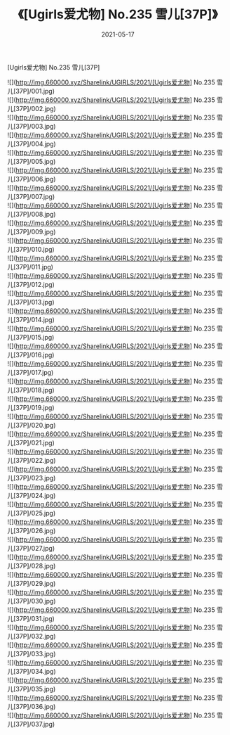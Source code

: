 ﻿---
layout: post
title:  《[Ugirls爱尤物] No.235 雪儿[37P]》
date:   2021-05-17
img: http://img.660000.xyz/Sharelink/UGIRLS/2021/[Ugirls爱尤物] No.235 雪儿[37P]/000.jpg
categories: [美女, 清纯, 唯美]
---

[Ugirls爱尤物] No.235 雪儿[37P]

  ![](http://img.660000.xyz/Sharelink/UGIRLS/2021/[Ugirls爱尤物] No.235 雪儿[37P]/001.jpg) <br> ![](http://img.660000.xyz/Sharelink/UGIRLS/2021/[Ugirls爱尤物] No.235 雪儿[37P]/002.jpg) <br> ![](http://img.660000.xyz/Sharelink/UGIRLS/2021/[Ugirls爱尤物] No.235 雪儿[37P]/003.jpg) <br> ![](http://img.660000.xyz/Sharelink/UGIRLS/2021/[Ugirls爱尤物] No.235 雪儿[37P]/004.jpg) <br> ![](http://img.660000.xyz/Sharelink/UGIRLS/2021/[Ugirls爱尤物] No.235 雪儿[37P]/005.jpg) <br> ![](http://img.660000.xyz/Sharelink/UGIRLS/2021/[Ugirls爱尤物] No.235 雪儿[37P]/006.jpg) <br> ![](http://img.660000.xyz/Sharelink/UGIRLS/2021/[Ugirls爱尤物] No.235 雪儿[37P]/007.jpg) <br> ![](http://img.660000.xyz/Sharelink/UGIRLS/2021/[Ugirls爱尤物] No.235 雪儿[37P]/008.jpg) <br> ![](http://img.660000.xyz/Sharelink/UGIRLS/2021/[Ugirls爱尤物] No.235 雪儿[37P]/009.jpg) <br> ![](http://img.660000.xyz/Sharelink/UGIRLS/2021/[Ugirls爱尤物] No.235 雪儿[37P]/010.jpg) <br> ![](http://img.660000.xyz/Sharelink/UGIRLS/2021/[Ugirls爱尤物] No.235 雪儿[37P]/011.jpg) <br> ![](http://img.660000.xyz/Sharelink/UGIRLS/2021/[Ugirls爱尤物] No.235 雪儿[37P]/012.jpg) <br> ![](http://img.660000.xyz/Sharelink/UGIRLS/2021/[Ugirls爱尤物] No.235 雪儿[37P]/013.jpg) <br> ![](http://img.660000.xyz/Sharelink/UGIRLS/2021/[Ugirls爱尤物] No.235 雪儿[37P]/014.jpg) <br> ![](http://img.660000.xyz/Sharelink/UGIRLS/2021/[Ugirls爱尤物] No.235 雪儿[37P]/015.jpg) <br> ![](http://img.660000.xyz/Sharelink/UGIRLS/2021/[Ugirls爱尤物] No.235 雪儿[37P]/016.jpg) <br> ![](http://img.660000.xyz/Sharelink/UGIRLS/2021/[Ugirls爱尤物] No.235 雪儿[37P]/017.jpg) <br> ![](http://img.660000.xyz/Sharelink/UGIRLS/2021/[Ugirls爱尤物] No.235 雪儿[37P]/018.jpg) <br> ![](http://img.660000.xyz/Sharelink/UGIRLS/2021/[Ugirls爱尤物] No.235 雪儿[37P]/019.jpg) <br> ![](http://img.660000.xyz/Sharelink/UGIRLS/2021/[Ugirls爱尤物] No.235 雪儿[37P]/020.jpg) <br> ![](http://img.660000.xyz/Sharelink/UGIRLS/2021/[Ugirls爱尤物] No.235 雪儿[37P]/021.jpg) <br> ![](http://img.660000.xyz/Sharelink/UGIRLS/2021/[Ugirls爱尤物] No.235 雪儿[37P]/022.jpg) <br> ![](http://img.660000.xyz/Sharelink/UGIRLS/2021/[Ugirls爱尤物] No.235 雪儿[37P]/023.jpg) <br> ![](http://img.660000.xyz/Sharelink/UGIRLS/2021/[Ugirls爱尤物] No.235 雪儿[37P]/024.jpg) <br> ![](http://img.660000.xyz/Sharelink/UGIRLS/2021/[Ugirls爱尤物] No.235 雪儿[37P]/025.jpg) <br> ![](http://img.660000.xyz/Sharelink/UGIRLS/2021/[Ugirls爱尤物] No.235 雪儿[37P]/026.jpg) <br> ![](http://img.660000.xyz/Sharelink/UGIRLS/2021/[Ugirls爱尤物] No.235 雪儿[37P]/027.jpg) <br> ![](http://img.660000.xyz/Sharelink/UGIRLS/2021/[Ugirls爱尤物] No.235 雪儿[37P]/028.jpg) <br> ![](http://img.660000.xyz/Sharelink/UGIRLS/2021/[Ugirls爱尤物] No.235 雪儿[37P]/029.jpg) <br> ![](http://img.660000.xyz/Sharelink/UGIRLS/2021/[Ugirls爱尤物] No.235 雪儿[37P]/030.jpg) <br> ![](http://img.660000.xyz/Sharelink/UGIRLS/2021/[Ugirls爱尤物] No.235 雪儿[37P]/031.jpg) <br> ![](http://img.660000.xyz/Sharelink/UGIRLS/2021/[Ugirls爱尤物] No.235 雪儿[37P]/032.jpg) <br> ![](http://img.660000.xyz/Sharelink/UGIRLS/2021/[Ugirls爱尤物] No.235 雪儿[37P]/033.jpg) <br> ![](http://img.660000.xyz/Sharelink/UGIRLS/2021/[Ugirls爱尤物] No.235 雪儿[37P]/034.jpg) <br> ![](http://img.660000.xyz/Sharelink/UGIRLS/2021/[Ugirls爱尤物] No.235 雪儿[37P]/035.jpg) <br> ![](http://img.660000.xyz/Sharelink/UGIRLS/2021/[Ugirls爱尤物] No.235 雪儿[37P]/036.jpg) <br> ![](http://img.660000.xyz/Sharelink/UGIRLS/2021/[Ugirls爱尤物] No.235 雪儿[37P]/037.jpg) <br>